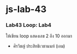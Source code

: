 # js-lab-43
### Lab43 Loop: Lab4
ให้เขียน loop แสดงเลข 2 ถึง 10 ออกมา
- ศิรวิชญ์ ประสิทธิเวชานนท์ (เอม)
